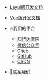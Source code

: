<!-- _navbar.md 上面的导航栏  -->

* [Layui版开发文档](/docs/v1/)

* [Vue版开发文档](/docs/v2/)

* :fire:我们的平台

    * [知行达摩院](https://www.zxdmy.com)
    * [微信公众号](https://img.zxdmy.com/md/20210626181357.jpg)
    * [Gitee](https://gitee.com/ExciteTeam)
    * [GitHub](https://github.com/cxh1231)
    * [CSDN](https://cxhit.blog.csdn.net/)

* [:construction_worker:联系我们](/about/contacts)
